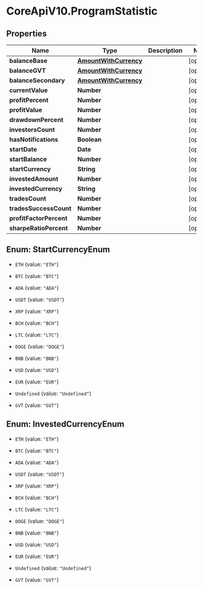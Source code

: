 # CoreApiV10.ProgramStatistic

## Properties
Name | Type | Description | Notes
------------ | ------------- | ------------- | -------------
**balanceBase** | [**AmountWithCurrency**](AmountWithCurrency.md) |  | [optional] 
**balanceGVT** | [**AmountWithCurrency**](AmountWithCurrency.md) |  | [optional] 
**balanceSecondary** | [**AmountWithCurrency**](AmountWithCurrency.md) |  | [optional] 
**currentValue** | **Number** |  | [optional] 
**profitPercent** | **Number** |  | [optional] 
**profitValue** | **Number** |  | [optional] 
**drawdownPercent** | **Number** |  | [optional] 
**investorsCount** | **Number** |  | [optional] 
**hasNotifications** | **Boolean** |  | [optional] 
**startDate** | **Date** |  | [optional] 
**startBalance** | **Number** |  | [optional] 
**startCurrency** | **String** |  | [optional] 
**investedAmount** | **Number** |  | [optional] 
**investedCurrency** | **String** |  | [optional] 
**tradesCount** | **Number** |  | [optional] 
**tradesSuccessCount** | **Number** |  | [optional] 
**profitFactorPercent** | **Number** |  | [optional] 
**sharpeRatioPercent** | **Number** |  | [optional] 


<a name="StartCurrencyEnum"></a>
## Enum: StartCurrencyEnum


* `ETH` (value: `"ETH"`)

* `BTC` (value: `"BTC"`)

* `ADA` (value: `"ADA"`)

* `USDT` (value: `"USDT"`)

* `XRP` (value: `"XRP"`)

* `BCH` (value: `"BCH"`)

* `LTC` (value: `"LTC"`)

* `DOGE` (value: `"DOGE"`)

* `BNB` (value: `"BNB"`)

* `USD` (value: `"USD"`)

* `EUR` (value: `"EUR"`)

* `Undefined` (value: `"Undefined"`)

* `GVT` (value: `"GVT"`)




<a name="InvestedCurrencyEnum"></a>
## Enum: InvestedCurrencyEnum


* `ETH` (value: `"ETH"`)

* `BTC` (value: `"BTC"`)

* `ADA` (value: `"ADA"`)

* `USDT` (value: `"USDT"`)

* `XRP` (value: `"XRP"`)

* `BCH` (value: `"BCH"`)

* `LTC` (value: `"LTC"`)

* `DOGE` (value: `"DOGE"`)

* `BNB` (value: `"BNB"`)

* `USD` (value: `"USD"`)

* `EUR` (value: `"EUR"`)

* `Undefined` (value: `"Undefined"`)

* `GVT` (value: `"GVT"`)




